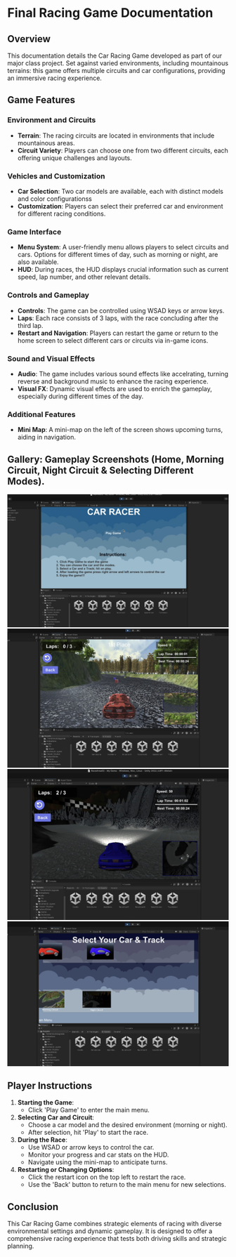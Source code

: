 # Final Racing Game Documentation

## Overview
This documentation details the Car Racing Game developed as part of our major class project. Set against varied environments, including mountainous terrains: this game offers multiple circuits and car configurations, providing an immersive racing experience.

## Game Features

### Environment and Circuits
- **Terrain**: The racing circuits are located in environments that include mountainous areas. 
- **Circuit Variety**: Players can choose one from two different circuits, each offering unique challenges and layouts.


### Vehicles and Customization
- **Car Selection**: Two car models are available, each with distinct models and color configurationss
- **Customization**: Players can select their preferred car and environment for different racing conditions.

### Game Interface
- **Menu System**: A user-friendly menu allows players to select circuits and cars. Options for different times of day, such as morning or night, are also available.
- **HUD**: During races, the HUD displays crucial information such as current speed, lap number, and other relevant details.

### Controls and Gameplay
- **Controls**: The game can be controlled using WSAD keys or arrow keys.
- **Laps**: Each race consists of 3 laps, with the race concluding after the third lap.
- **Restart and Navigation**: Players can restart the game or return to the home screen to select different cars or circuits via in-game icons.

### Sound and Visual Effects
- **Audio**: The game includes various sound effects like accelrating, turning reverse and background music to enhance the racing experience.
- **Visual FX**: Dynamic visual effects are used to enrich the gameplay, especially during different times of the day.

### Additional Features
- **Mini Map**: A mini-map on the left of the screen shows upcoming turns, aiding in navigation.

## Gallery: Gameplay Screenshots (Home, Morning Circuit, Night Circuit & Selecting Different Modes). 

![Alt text for the image](Home.jpg)
![Alt text for the image](Morning_Circuit.jpg)
![Alt text for the image](Night_circuit.jpg)
![Alt text for the image](Selecting_modes.jpg)

## Player Instructions

1. **Starting the Game**:
   - Click 'Play Game' to enter the main menu.
2. **Selecting Car and Circuit**:
   - Choose a car model and the desired environment (morning or night).
   - After selection, hit 'Play' to start the race.
3. **During the Race**:
   - Use WSAD or arrow keys to control the car.
   - Monitor your progress and car stats on the HUD.
   - Navigate using the mini-map to anticipate turns.
4. **Restarting or Changing Options**:
   - Click the restart icon on the top left to restart the race.
   - Use the 'Back' button to return to the main menu for new selections.

## Conclusion

This Car Racing Game combines strategic elements of racing with diverse environmental settings and dynamic gameplay. It is designed to offer a comprehensive racing experience that tests both driving skills and strategic planning.




